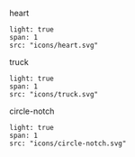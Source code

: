 heart
```image
light: true
span: 1
src: "icons/heart.svg"
```
truck
```image
light: true
span: 1
src: "icons/truck.svg"
```
circle-notch
```image
light: true
span: 1
src: "icons/circle-notch.svg"
```